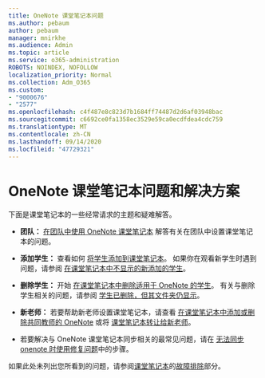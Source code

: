 ```yaml
---
title: OneNote 课堂笔记本问题
ms.author: pebaum
author: pebaum
manager: mnirkhe
ms.audience: Admin
ms.topic: article
ms.service: o365-administration
ROBOTS: NOINDEX, NOFOLLOW
localization_priority: Normal
ms.collection: Adm_O365
ms.custom:
- "9000676"
- "2577"
ms.openlocfilehash: c4f487e8c823d7b1684ff74487d2d6af03948bac
ms.sourcegitcommit: c6692ce0fa1358ec3529e59ca0ecdfdea4cdc759
ms.translationtype: MT
ms.contentlocale: zh-CN
ms.lasthandoff: 09/14/2020
ms.locfileid: "47729321"
---
```

# <a name="onenote-class-notebook-issues-and-resolutions"></a>OneNote 课堂笔记本问题和解决方案

下面是课堂笔记本的一些经常请求的主题和疑难解答。

- **团队：** [在团队中使用 OneNote 课堂笔记本](https://support.office.com/article/bd77f11f-27cd-4d41-bfbd-2b11799f1440) 解答有关在团队中设置课堂笔记本的问题。

- **添加学生：** 查看如何 [将学生添加到课堂笔记本](https://support.office.com/article/149882af-506a-4689-9fee-39309b97aae8)。 如果你在观看新学生时遇到问题，请参阅 [在课堂笔记本中不显示的新添加的学生](https://support.office.com/article/4da02c45-b435-4af1-921b-51b8ee40e1c9)。

- **删除学生：** 开始 [在课堂笔记本中删除适用于 OneNote 的学生](https://support.office.com/article/86dcf019-408f-4de8-8055-eb61f1578c3c)。 有关与删除学生相关的问题，请参阅 [学生已删除，但其文件夹仍显示](https://support.office.com/article/0ed81eaa-c14a-436f-bb6f-ce95f130cc71)。

- **新老师：** 若要帮助新老师设置课堂笔记本，请查看 [在课堂笔记本中添加或删除共同教师的 OneNote](https://support.office.com/article/fdcb870b-49a7-4a14-9ea6-d817f88026f8) 或将 [课堂笔记本转让给新老师](https://support.office.com/article/84ef5d4a-0eec-4d5b-bc22-1317bc3b9027)。

- 若要解决与 OneNote 课堂笔记本同步相关的最常见问题，请在 [无法同步 onenote 时使用修复问题](https://support.office.com/article/Fix-issues-when-you-can-t-sync-OneNote-299495ef-66d1-448f-90c1-b785a6968d45)中的步骤。

如果此处未列出您所看到的问题，请参阅[课堂笔记本](https://support.office.com/article/class-notebook-ee70aff9-52e8-449f-be6a-7cbc1d65eaea)的[故障排除](https://support.office.com/article/class-notebook-ee70aff9-52e8-449f-be6a-7cbc1d65eaea#ID0EAABAAA=Manage&ID0EABAAA=Troubleshoot)部分。 


